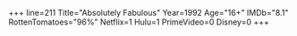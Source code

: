 +++
line=211
Title="Absolutely Fabulous"
Year=1992
Age="16+"
IMDb="8.1"
RottenTomatoes="96%"
Netflix=1
Hulu=1
PrimeVideo=0
Disney=0
+++

